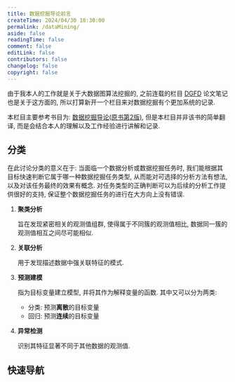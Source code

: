 ```yaml
---
title: 数据挖掘导论前言
createTime: 2024/04/30 18:30:00
permalink: /dataMining/
aside: false
readingTime: false
comment: false
editLink: false
contributors: false
changelog: false
copyright: false
---
```

由于我本人的工作就是关于大数据图算法挖掘的, 之前连载的栏目 [DGFD](/paperNote/9hfux33n/) 论文笔记也是关于这方面的, 所以打算新开一个栏目来对数据挖掘有个更加系统的记录.

本栏目主要参考书目为: [数据挖掘导论(原书第2版)](https://book.douban.com/subject/34798830/), 但是本栏目并非该书的简单翻译, 而是会结合本人的理解以及工作经验进行讲解和记录.

## 分类
在此讨论分类的意义在于: 当面临一个数据分析或数据挖掘任务时, 我们能根据其目标快速判断它属于哪一种数据挖掘任务类型, 从而能对可选择的分析方法有想法, 以及对该任务最终的效果有概念. 对任务类型的正确判断可以为后续的分析工作提供很好的支持, 保证整个数据挖掘任务的进行在大方向上没有错误.

1. **聚类分析**

     旨在发现紧密相关的观测值组群, 使得属于不同簇的观测值相比, 数据同一簇的观测值相互之间尽可能相似.

2. **关联分析**

     用于发现描述数据中强关联特征的模式.

3. **预测建模**

     指为目标变量建立模型, 并将其作为解释变量的函数. 其中又可以分为两类:
     -   分类: 预测**离散**的目标变量
     -   回归: 预测**连续**的目标变量

4. **异常检测**

     识别其特征显著不同于其他数据的观测值.

## 快速导航
<CardGrid>
  <LinkCard title="数据" href="/dataMining/2lllinx7/" />
  <LinkCard title="关联分析" href="/dataMining/j32xc8g7/" />
</CardGrid>
